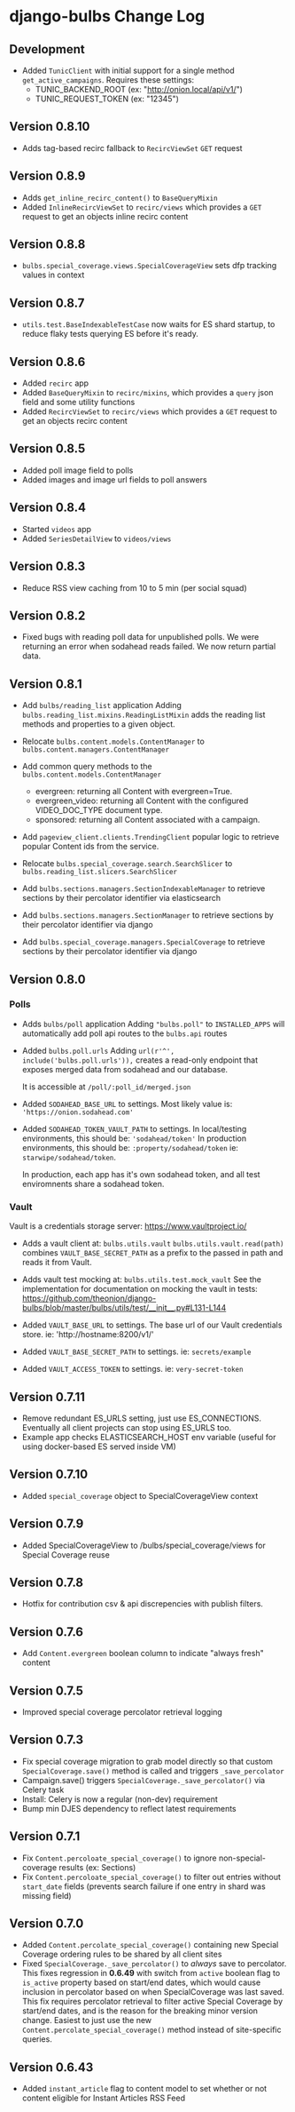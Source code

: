 # django-bulbs Change Log

## Development

- Added `TunicClient` with initial support for a single method `get_active_campaigns`. Requires these settings:
    - TUNIC_BACKEND_ROOT (ex: "http://onion.local/api/v1/")
    - TUNIC_REQUEST_TOKEN (ex: "12345")

## Version 0.8.10

- Adds tag-based recirc fallback to `RecircViewSet` `GET` request

## Version 0.8.9

- Adds `get_inline_recirc_content()` to `BaseQueryMixin`
- Added `InlineRecircViewSet` to `recirc/views` which provides a `GET` request to get an objects inline recirc content

## Version 0.8.8
- `bulbs.special_coverage.views.SpecialCoverageView` sets dfp tracking values in context

## Version 0.8.7

- `utils.test.BaseIndexableTestCase` now waits for ES shard startup, to reduce flaky tests querying ES before it's ready.

## Version 0.8.6

- Added `recirc` app
- Added `BaseQueryMixin` to `recirc/mixins`, which provides a `query` json field and some utility functions
- Added `RecircViewSet` to `recirc/views` which provides a `GET` request to get an objects recirc content

## Version 0.8.5

- Added poll image field to polls
- Added images and image url fields to poll answers

## Version 0.8.4

- Started `videos` app
- Added `SeriesDetailView` to `videos/views`

## Version 0.8.3

- Reduce RSS view caching from 10 to 5 min (per social squad)

## Version 0.8.2

- Fixed bugs with reading poll data for unpublished polls.
  We were returning an error when sodahead reads failed.
  We now return partial data.

## Version 0.8.1

- Add `bulbs/reading_list` application
  Adding `bulbs.reading_list.mixins.ReadingListMixin` adds the reading list methods and properties
    to a given object.

- Relocate `bulbs.content.models.ContentManager` to `bulbs.content.managers.ContentManager`

- Add common query methods to the `bulbs.content.models.ContentManager`
  - evergreen: returning all Content with evergreen=True.
  - evergreen_video: returning all Content with the configured VIDEO_DOC_TYPE document type.
  - sponsored: returning all Content associated with a campaign.

- Add `pageview_client.clients.TrendingClient` popular logic to retrieve popular Content ids from
    the service.

- Relocate `bulbs.special_coverage.search.SearchSlicer` to
    `bulbs.reading_list.slicers.SearchSlicer`

- Add `bulbs.sections.managers.SectionIndexableManager` to retrieve sections by their percolator
    identifier via elasticsearch

- Add `bulbs.sections.managers.SectionManager` to retrieve sections by their percolator
    identifier via django

- Add `bulbs.special_coverage.managers.SpecialCoverage` to retrieve sections by their percolator
    identifier via django


## Version 0.8.0

### Polls

- Adds `bulbs/poll` application
  Adding `"bulbs.poll"` to `INSTALLED_APPS` will
    automatically add poll api routes to the `bulbs.api` routes

- Added `bulbs.poll.urls`
  Adding `url(r'^', include('bulbs.poll.urls')),` creates a read-only
    endpoint that exposes merged data from sodahead and our database.

    It is accessible at `/poll/:poll_id/merged.json`

- Added `SODAHEAD_BASE_URL` to settings.
  Most likely value is: `'https://onion.sodahead.com'`

- Added `SODAHEAD_TOKEN_VAULT_PATH` to settings.
  In local/testing environments, this should be: `'sodahead/token'`
  In production environments, this should be: `:property/sodahead/token`
    ie: `starwipe/sodahead/token`.

  In production, each app has it's own sodahead token, and all test
    enviromnents share a sodahead token.

### Vault

Vault is a credentials storage server:
<a href="https://www.vaultproject.io/">https://www.vaultproject.io/</a>

- Adds a vault client at: `bulbs.utils.vault`
  `bulbs.utils.vault.read(path)` combines `VAULT_BASE_SECRET_PATH`
    as a prefix to the passed in path and reads it from Vault.

- Adds vault test mocking at: `bulbs.utils.test.mock_vault`
  See the implementation for documentation on mocking the vault in tests:
  <a href="https://github.com/theonion/django-bulbs/blob/master/bulbs/utils/test/__init__.py#L131-L144">
    https://github.com/theonion/django-bulbs/blob/master/bulbs/utils/test/__init__.py#L131-L144
  </a>

- Added `VAULT_BASE_URL` to settings.
  The base url of our Vault credentials store.
    ie: 'http://hostname:8200/v1/'

- Added `VAULT_BASE_SECRET_PATH` to settings.
    ie: `secrets/example`

- Added `VAULT_ACCESS_TOKEN` to settings.
    ie: `very-secret-token`

## Version 0.7.11

- Remove redundant ES_URLS setting, just use ES_CONNECTIONS. Eventually all client projects can stop using ES_URLS too.
- Example app checks ELASTICSEARCH_HOST env variable (useful for using docker-based ES served inside VM)

## Version 0.7.10

- Added `special_coverage` object to SpecialCoverageView context

## Version 0.7.9

- Added SpecialCoverageView to /bulbs/special_coverage/views for Special Coverage reuse

## Version 0.7.8

- Hotfix for contribution csv & api discrepencies with publish filters.

## Version 0.7.6

- Add `Content.evergreen` boolean column to indicate "always fresh" content

## Version 0.7.5

- Improved special coverage percolator retrieval logging

## Version 0.7.3

- Fix special coverage migration to grab model directly so that custom `SpecialCoverage.save()` method is called and triggers `_save_percolator`
- Campaign.save() triggers `SpecialCoverage._save_percolator()` via Celery task
- Install: Celery is now a regular (non-dev) requirement
- Bump min DJES dependency to reflect latest requirements

## Version 0.7.1

- Fix `Content.percoloate_special_coverage()` to ignore non-special-coverage results (ex: Sections)
- Fix `Content.percoloate_special_coverage()` to filter out entries without `start_date` fields (prevents search failure if one entry in shard was missing field)

## Version 0.7.0

- Added `Content.percolate_special_coverage()` containing new Special Coverage ordering rules to be shared by all client sites
- Fixed `SpecialCoverage._save_percolator()` to *always* save to percolator. This fixes regression in **0.6.49** with switch from `active` boolean flag to `is_active` property based on start/end dates, which would cause inclusion in percolator based on when SpecialCoverage was last saved. This fix requires percolator retrieval to filter active Special Coverage by start/end dates, and is the reason for the breaking minor version change. Easiest to just use the new `Content.percolate_special_coverage()` method instead of site-specific queries.

## Version 0.6.43

- Added `instant_article` flag to content model to set whether or not content eligible for Instant Articles RSS Feed
